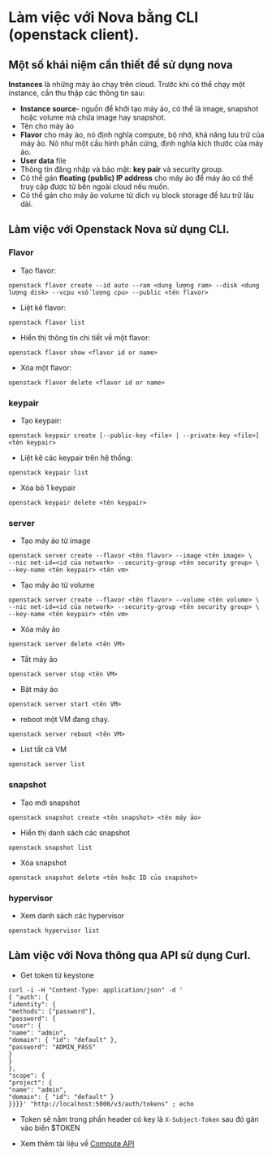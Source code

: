 # Làm việc với Nova bằng CLI (openstack client).


## Một số khái niệm cần thiết để sử dụng nova

**Instances** là những máy ảo chạy trên cloud. 
Trước khi có thể chạy một instance, cần thu thập các thông tin sau:
- **Instance source**- nguồn để khởi tạo máy ảo, có thể là image, snapshot hoặc volume mà chứa image hay snapshot.
- Tên cho máy ảo
- **Flavor** cho máy ảo, nó định nghĩa compute, bộ nhớ, khả năng lưu trữ của máy ảo. Nó như một cấu hình phần cứng, định nghĩa kích thước của máy ảo.
- **User data** file
- Thông tin đăng nhập và bảo mật: **key pair** và security group.
- Có thể gán **floating (public) IP address** cho máy ảo để máy ảo có thể truy cập được từ bên ngoài cloud nếu muốn.
- Có thể gán cho máy ảo volume từ dich vụ block storage để lưu trữ lâu dài.



## Làm việc với Openstack Nova sử dụng CLI.
### Flavor
- Tạo flavor: 
```
openstack flavor create --id auto --ram <dung lượng ram> --disk <dung lượng disk> --vcpu <số lượng cpu> --public <tên flavor>
```
- Liệt kê flavor:
```
openstack flavor list
```
- Hiển thị thông tin chi tiết về một flavor:
```
openstack flavor show <flavor id or name>
```
- Xóa một flavor:
```
openstack flavor delete <flavor id or name>
```
### keypair
- Tạo keypair:
```
openstack keypair create [--public-key <file> | --private-key <file>]  <tên keypair>
```
- Liệt kê các keypair trên hệ thống:
```
openstack keypair list
```
-   Xóa bỏ 1 keypair
```
openstack keypair delete <tên keypair>
```
### server 
-   Tạo máy ảo từ image
```
openstack server create --flavor <tên flavor> --image <tên image> \
--nic net-id=<id của network> --security-group <tên security group> \
--key-name <tên keypair> <tên vm>
```
-   Tạo máy ảo từ volume
```
openstack server create --flavor <tên flavor> --volume <tên volume> \
--nic net-id=<id của network> --security-group <tên security group> \
--key-name <tên keypair> <tên vm>
```
-   Xóa máy ảo
```
openstack server delete <tên VM>
```
-   Tắt máy ảo
```
openstack server stop <tên VM>
```
-   Bật máy ảo
```
openstack server start <tên VM>
```
-   reboot một VM đang chạy.
```
openstack server reboot <tên VM>
```
-   List tất cả VM
```
openstack server list
```

### snapshot
-   Tạo mới snapshot
```
openstack snapshot create <tên snapshot> <tên máy ảo>
```
-   Hiển thị danh sách các snapshot
```
openstack snapshot list
```
-   Xóa snapshot
```
openstack snapshot delete <tên hoặc ID của snapshot>
```
### hypervisor
-   Xem danh sách các hypervisor
```
openstack hypervisor list
```

## Làm việc với Nova thông qua API sử dụng Curl.
- Get token từ keystone
```
curl -i -H "Content-Type: application/json" -d '
{ "auth": {
"identity": {
"methods": ["password"],
"password": {
"user": {
"name": "admin",
"domain": { "id": "default" },
"password": "ADMIN_PASS"
}
}
},
"scope": {
"project": {
"name": "admin",
"domain": { "id": "default" }
}}}}' "http://localhost:5000/v3/auth/tokens" ; echo
```
- Token sẽ nằm trong phần header có key là `X-Subject-Token` sau đó gán vào biến $TOKEN

- Xem thêm tài liệu về [Compute API](https://docs.openstack.org/api-ref/compute/)
